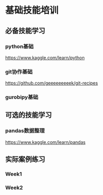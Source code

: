 # 基础技能培训



## 必备技能学习

### python基础

https://www.kaggle.com/learn/python


### git协作基础
https://github.com/geeeeeeeeek/git-recipes

### gurobipy基础


## 可选的技能学习

### pandas数据整理

https://www.kaggle.com/learn/pandas



## 实际案例练习

### Week1 


### Week2
